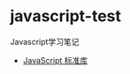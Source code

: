 # javascript-test
Javascript学习笔记
* [Java​Script 标准库](https://developer.mozilla.org/zh-CN/docs/Web/JavaScript/Reference/Global_Objects)  
